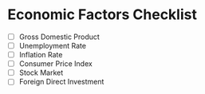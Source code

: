 # Economic Factors Checklist 
- [ ] Gross Domestic Product
- [ ] Unemployment Rate
- [ ] Inflation Rate
- [ ] Consumer Price Index
- [ ] Stock Market
- [ ] Foreign Direct Investment
